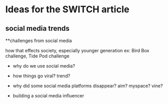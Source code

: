  # Ideas for the SWITCH article 

## social media trends  
  
**challenges from social media 
  
  how that effects society, especially younger generation 
  ex: Bird Box challenge, Tide Pod challenge
  
*  why do we use social media? 
 * how things go viral? trend?
*  why did some social media platforms disappear? aim? myspace? vine?
  
 * building a social media influencer
  

